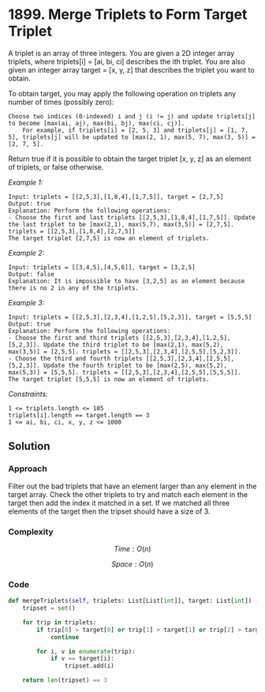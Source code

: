 # 1899. Merge Triplets to Form Target Triplet
A triplet is an array of three integers. You are given a 2D integer array triplets, where triplets[i] = [ai, bi, ci] describes the ith triplet. You are also given an integer array target = [x, y, z] that describes the triplet you want to obtain.

To obtain target, you may apply the following operation on triplets any number of times (possibly zero):

    Choose two indices (0-indexed) i and j (i != j) and update triplets[j] to become [max(ai, aj), max(bi, bj), max(ci, cj)].
        For example, if triplets[i] = [2, 5, 3] and triplets[j] = [1, 7, 5], triplets[j] will be updated to [max(2, 1), max(5, 7), max(3, 5)] = [2, 7, 5].

Return true if it is possible to obtain the target triplet [x, y, z] as an element of triplets, or false otherwise.

*Example 1:*

```
Input: triplets = [[2,5,3],[1,8,4],[1,7,5]], target = [2,7,5]
Output: true
Explanation: Perform the following operations:
- Choose the first and last triplets [[2,5,3],[1,8,4],[1,7,5]]. Update the last triplet to be [max(2,1), max(5,7), max(3,5)] = [2,7,5]. triplets = [[2,5,3],[1,8,4],[2,7,5]]
The target triplet [2,7,5] is now an element of triplets.
```

*Example 2:*

```
Input: triplets = [[3,4,5],[4,5,6]], target = [3,2,5]
Output: false
Explanation: It is impossible to have [3,2,5] as an element because there is no 2 in any of the triplets.
```

*Example 3:*

```
Input: triplets = [[2,5,3],[2,3,4],[1,2,5],[5,2,3]], target = [5,5,5]
Output: true
Explanation: Perform the following operations:
- Choose the first and third triplets [[2,5,3],[2,3,4],[1,2,5],[5,2,3]]. Update the third triplet to be [max(2,1), max(5,2), max(3,5)] = [2,5,5]. triplets = [[2,5,3],[2,3,4],[2,5,5],[5,2,3]].
- Choose the third and fourth triplets [[2,5,3],[2,3,4],[2,5,5],[5,2,3]]. Update the fourth triplet to be [max(2,5), max(5,2), max(5,3)] = [5,5,5]. triplets = [[2,5,3],[2,3,4],[2,5,5],[5,5,5]].
The target triplet [5,5,5] is now an element of triplets.
```

*Constraints:*

```
1 <= triplets.length <= 105
triplets[i].length == target.length == 3
1 <= ai, bi, ci, x, y, z <= 1000
```

## Solution

### Approach
Filter out the bad triplets that have an element larger than any element in the target array. Check the other triplets to try and match each element in the target then add the index it matched in a set. If we matched all three elements of the target then the tripset should have a size of 3.

### Complexity
$$Time: O(n)$$

$$Space: O(n)$$

### Code
```py
def mergeTriplets(self, triplets: List[List[int]], target: List[int]) -> bool:
    tripset = set()

    for trip in triplets:
        if trip[0] > target[0] or trip[1] > target[1] or trip[2] > target[2]:
            continue

        for i, v in enumerate(trip):
            if v == target[i]:
                tripset.add(i)

    return len(tripset) == 3
```
